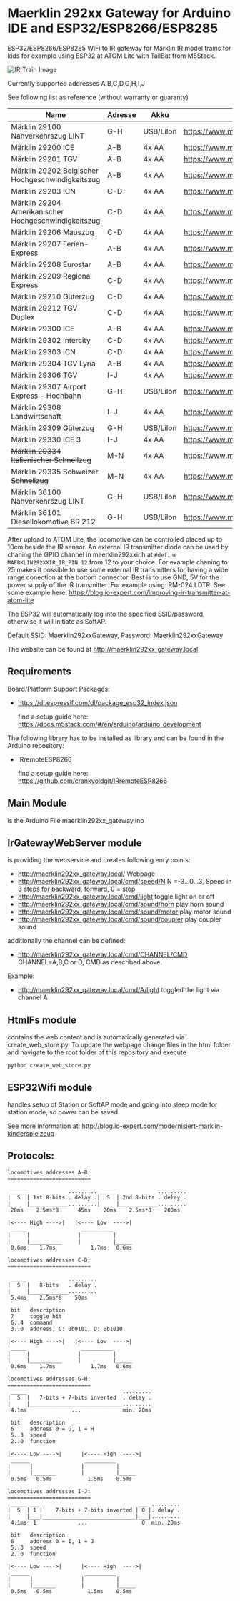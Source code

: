 # Maerklin 292xx Gateway for Arduino IDE and ESP32/ESP8266/ESP8285
ESP32/ESP8266/ESP8285 WiFi to IR gateway for Märklin IR model trains for kids for example using ESP32 at ATOM Lite with TailBat from M5Stack.

![IR Train Image](html/irtrain.png)

Currently supported addresses A,B,C,D,G,H,I,J

See following list as reference (without warranty or guaranty)

| Name                                                  | Adresse       | Akku          | URL                                                           |
|-------------------------------------------------------|---------------|---------------|---------------------------------------------------------------|
| Märklin 29100	Nahverkehrszug LINT                     | G-H           | USB/LiIon     | https://www.maerklin.de/de/produkte/details/article/29100
| Märklin 29200	ICE                                     | A-B           | 4x AA         | https://www.maerklin.de/de/produkte/details/article/29200
| Märklin 29201	TGV                                     | A-B           | 4x AA         | https://www.maerklin.de/de/produkte/details/article/29201
| Märklin 29202	Belgischer Hochgeschwindigkeitszug      | A-B           | 4x AA         | https://www.maerklin.de/de/produkte/details/article/29202
| Märklin 29203	ICN                                     | C-D           | 4x AA         | https://www.maerklin.de/de/produkte/details/article/29203
| Märklin 29204 Amerikanischer Hochgeschwindigkeitszug  | C-D           | 4x AA         | https://www.maerklin.de/de/produkte/details/article/29204
| Märklin 29206 Mauszug                                 | C-D           | 4x AA         | https://www.maerklin.de/de/produkte/details/article/29206
| Märklin 29207 Ferien-Express                          | A-B           | 4x AA         | https://www.maerklin.de/de/produkte/details/article/29207
| Märklin 29208 Eurostar                                | A-B           | 4x AA         | https://www.maerklin.de/de/produkte/details/article/29208
| Märklin 29209 Regional Express                        | C-D           | 4x AA         | https://www.maerklin.de/de/produkte/details/article/29209
| Märklin 29210	Güterzug                                | C-D           | 4x AA         | https://www.maerklin.de/de/produkte/details/article/29200
| Märklin 29212 TGV Duplex                              | C-D           | 4x AA         | https://www.maerklin.de/de/produkte/details/article/29212
| Märklin 29300 ICE                                     | A-B           | 4x AA         | https://www.maerklin.de/de/produkte/details/article/29300
| Märklin 29302 Intercity                               | C-D           | 4x AA         | https://www.maerklin.de/de/produkte/details/article/29302 
| Märklin 29303 ICN                                     | C-D           | 4x AA         | https://www.maerklin.de/de/produkte/details/article/29303
| Märklin 29304 TGV Lyria                               | A-B           | 4x AA         | https://www.maerklin.de/de/produkte/details/article/29304
| Märklin 29306 TGV                                     | I-J           | 4x AA         | https://www.maerklin.de/de/produkte/details/article/29306
| Märklin 29307 Airport Express - Hochbahn              | G-H           | USB/LiIon     | https://www.maerklin.de/de/produkte/details/article/29307
| Märklin 29308 Landwirtschaft                          | I-J           | 4x AA         | https://www.maerklin.de/de/produkte/details/article/29308
| Märklin 29309 Güterzug                                | G-H           | USB/LiIon     | https://www.maerklin.de/de/produkte/details/article/29309
| Märklin 29330 ICE 3                                   | I-J           | 4x AA         | https://www.maerklin.de/de/produkte/details/article/29330
| ~~Märklin 29334 Italienischer Schnellzug~~            | M-N           | 4x AA         | https://www.maerklin.de/de/produkte/details/article/29334
| ~~Märklin 29335 Schweizer Schnellzug~~                | M-N           | 4x AA         | https://www.maerklin.de/de/produkte/details/article/29335
| Märklin 36100 Nahverkehrszug LINT                     | G-H           | USB/LiIon     | https://www.maerklin.de/de/produkte/details/article/36100
| Märklin 36101 Diesellokomotive BR 212                 | G-H           | USB/LiIon     | https://www.maerklin.de/de/produkte/details/article/36100



After upload to ATOM Lite, the locomotive can be controlled placed up to 10cm beside the IR sensor. An external IR transmitter diode can be used by chaning the GPIO channel in maerklin292xxir.h at ```#define MAERKLIN292XXIR_IR_PIN 12``` from 12 to your choice. For example chaning to 25 makes it possible to use some external IR transmitters for having a wide range conection at the bottom connector. Best is to use GND, 5V for the power supply of the IR transmitter. For example using: RM-024 LDTR. See some example here: https://blog.io-expert.com/improving-ir-transmitter-at-atom-lite


The ESP32 will automatically log into the specified SSID/password, otherwise it will initiate as SoftAP.

Default SSID: Maerklin292xxGateway, Password: Maerklin292xxGateway

The website can be found at http://maerklin292xx_gateway.local

Requirements
------------
Board/Platform Support Packages:
- https://dl.espressif.com/dl/package_esp32_index.json
  
  find a setup guide here: https://docs.m5stack.com/#/en/arduino/arduino_development

The following library has to be installed as library and can be found in the Arduino repository: 
- IRremoteESP8266

  find a setup guide here: https://github.com/crankyoldgit/IRremoteESP8266

Main Module 
-----------
is the Arduino File maerklin292xx_gateway.ino

IrGatewayWebServer module
--------------------------
is providing the webservice and creates following enry points:
- http://maerklin292xx_gateway.local/ Webpage
- http://maerklin292xx_gateway.local/cmd/speed/N N =-3…0…3, Speed in 3 steps for backward, forward, 0 = stop
- http://maerklin292xx_gateway.local/cmd/light toggle light on or off
- http://maerklin292xx_gateway.local/cmd/sound/horn play horn sound
- http://maerklin292xx_gateway.local/cmd/sound/motor play motor sound
- http://maerklin292xx_gateway.local/cmd/sound/coupler play coupler sound

additionally the channel can be defined:
- http://maerklin292xx_gateway.local/cmd/CHANNEL/CMD CHANNEL=A,B,C or D, CMD as described above.

Example:
- http://maerklin292xx_gateway.local/cmd/A/light toggled the light via channel A

HtmlFs module
-------------
contains the web content and is automatically generated via create_web_store.py.
To update the webpage change files in the html folder and navigate to the root folder of this repository and execute 
````
python create_web_store.py
````

ESP32Wifi module
----------------
handles setup of Station or SoftAP mode and going into sleep mode for station mode, so power can be saved

See more information at: http://blog.io-expert.com/modernisiert-marklin-kinderspielzeug

Protocols:
----------

```
locomotives addresses A-B:
==========================

 _____             ......... _____             .........
|  S  | 1st 8-bits . delay .|  S  | 2nd 8-bits . delay .
|     |____________.........|     |____________.........
 20ms    2.5ms*8      45ms    20ms    2.5ms*8    200ms

|<---- High ---->|   |<---- Low  ---->|
 _____                 __________
|     |               |          | 
|     |__________     |          |_____
 0.6ms    1.7ms           1.7ms   0.6ms

locomotives addresses C-D:
==========================

 _____             .........
|  S  |   8-bits   . delay .
|     |____________.........
 5.4ms    2.5ms*8    50ms

 bit   description
 7     toggle bit
 6..4  command
 3..0  address, C: 0b0101, D: 0b1010

|<---- High ---->|   |<---- Low  ---->|
 _____                 __________
|     |               |          | 
|     |__________     |          |_____
 0.6ms    1.7ms           1.7ms   0.6ms

locomotives addresses G-H:
==========================
 _____                              .........
|  S  |   7-bits + 7-bits inverted  . delay .
|     |_____________________________.........
 4.1ms              ...             min. 20ms

 bit   description
 6     address 0 = G, 1 = H
 5..3  speed
 2..0  function

|<---- Low ---->|      |<---- High  ---->|
 ______                 __________
|      |               |          | 
|      |_______        |          |_____
 0.5ms   0.5ms           1.5ms    0.5ms

locomotives addresses I-J:
==========================
 _____ ___                               ___ .........
|  S  | 1 |    7-bits + 7-bits inverted | 0 |. delay .
|     |___|_____________________________|___|.........
 4.1ms  1             ...                 0  min. 20ms

 bit   description
 6     address 0 = I, 1 = J
 5..3  speed
 2..0  function

|<---- Low ---->|      |<---- High  ---->|
 ______                 __________
|      |               |          | 
|      |_______        |          |_____
 0.5ms   0.5ms           1.5ms    0.5ms
 ```

